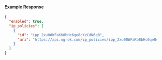 <!-- Code generated for API Clients. DO NOT EDIT. -->

#### Example Response

```json
{
  "enabled": true,
  "ip_policies": [
    {
      "id": "ipp_2xu00WFaKb8bHc6qe8cYzCdN6e8",
      "uri": "https://api.ngrok.com/ip_policies/ipp_2xu00WFaKb8bHc6qe8cYzCdN6e8"
    }
  ]
}
```
